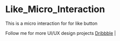 # Like_Micro_Interaction
This is a micro interaction for for like button

Follow me for more UI/UX design projects
[Dribbble](https://dribbble.com/TheNeelOfficial) |

